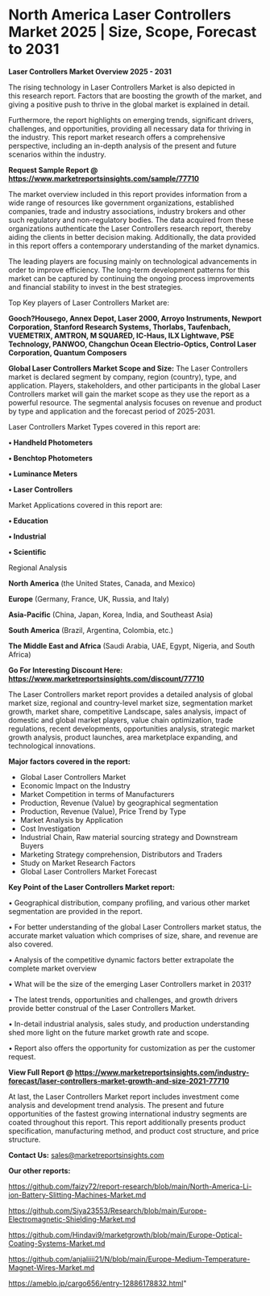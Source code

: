 # North America Laser Controllers Market 2025 | Size, Scope, Forecast to 2031

<Strong> Laser Controllers Market Overview 2025 - 2031</strong>

The rising technology in Laser Controllers Market is also depicted in this research report. Factors that are boosting the growth of the market, and giving a positive push to thrive in the global market is explained in detail.

Furthermore, the report highlights on emerging trends, significant drivers, challenges, and opportunities, providing all necessary data for thriving in the industry. This report market research offers a comprehensive perspective, including an in-depth analysis of the present and future scenarios within the industry.

<strong>Request Sample Report @ <a href=https://www.marketreportsinsights.com/sample/77710>https://www.marketreportsinsights.com/sample/77710</a></strong>

The market overview included in this report provides information from a wide range of resources like government organizations, established companies, trade and industry associations, industry brokers and other such regulatory and non-regulatory bodies. The data acquired from these organizations authenticate the Laser Controllers research report, thereby aiding the clients in better decision making. Additionally, the data provided in this report offers a contemporary understanding of the market dynamics.

The leading players are focusing mainly on technological advancements in order to improve efficiency. The long-term development patterns for this market can be captured by continuing the ongoing process improvements and financial stability to invest in the best strategies.

Top Key players of Laser Controllers Market are:

<strong>Gooch?Housego, Annex Depot, Laser 2000, Arroyo Instruments, Newport Corporation, Stanford Research Systems, Thorlabs, Taufenbach, VUEMETRIX, AMTRON, M SQUARED, IC-Haus, ILX Lightwave, PSE Technology, PANWOO, Changchun Ocean Electrio-Optics, Control Laser Corporation, Quantum Composers</strong>

<strong><b>Global Laser Controllers Market Scope and Size:</b></strong>
The Laser Controllers market is declared segment by company, region (country), type, and application. Players, stakeholders, and other participants in the global Laser Controllers market will gain the market scope as they use the report as a powerful resource. The segmental analysis focuses on revenue and product by type and application and the forecast period of 2025-2031.

Laser Controllers Market Types covered in this report are:

<strong>• Handheld Photometers

• Benchtop Photometers

• Luminance Meters

• Laser Controllers</strong>

Market Applications covered in this report are:

<strong>• Education

• Industrial

• Scientific</strong> 

Regional Analysis

<strong>North America</strong> (the United States, Canada, and Mexico)

<strong>Europe</strong> (Germany, France, UK, Russia, and Italy)

<strong>Asia-Pacific</strong> (China, Japan, Korea, India, and Southeast Asia)

<strong>South America</strong> (Brazil, Argentina, Colombia, etc.)

<strong>The Middle East and Africa</strong> (Saudi Arabia, UAE, Egypt, Nigeria, and South Africa)

<strong>Go For Interesting Discount Here: <a href=https://www.marketreportsinsights.com/discount/77710>https://www.marketreportsinsights.com/discount/77710</a></strong>

The Laser Controllers market report provides a detailed analysis of global market size, regional and country-level market size, segmentation market growth, market share, competitive Landscape, sales analysis, impact of domestic and global market players, value chain optimization, trade regulations, recent developments, opportunities analysis, strategic market growth analysis, product launches, area marketplace expanding, and technological innovations.

<strong><b>Major factors covered in the report:</b></strong>
<ul>
  <li>Global Laser Controllers Market </li>
  <li>Economic Impact on the Industry</li>
  <li>Market Competition in terms of Manufacturers</li>
  <li>Production, Revenue (Value) by geographical segmentation</li>
  <li>Production, Revenue (Value), Price Trend by Type</li>
  <li>Market Analysis by Application</li>
  <li>Cost Investigation</li>
  <li>Industrial Chain, Raw material sourcing strategy and Downstream Buyers</li>
  <li>Marketing Strategy comprehension, Distributors and Traders</li>
  <li>Study on Market Research Factors</li>
  <li>Global Laser Controllers Market Forecast</li>
</ul>

<strong><b>Key Point of the Laser Controllers Market report:</b></strong>

• Geographical distribution, company profiling, and various other market segmentation are provided in the report.

• For better understanding of the global Laser Controllers market status, the accurate market valuation which comprises of size, share, and revenue are also covered.

• Analysis of the competitive dynamic factors better extrapolate the complete market overview

• What will be the size of the emerging Laser Controllers market in 2031?

• The latest trends, opportunities and challenges, and growth drivers provide better construal of the Laser Controllers Market.

• In-detail industrial analysis, sales study, and production understanding shed more light on the future market growth rate and scope.

• Report also offers the opportunity for customization as per the customer request.

<strong><b>View Full Report @ <a href=https://www.marketreportsinsights.com/industry-forecast/laser-controllers-market-growth-and-size-2021-77710>https://www.marketreportsinsights.com/industry-forecast/laser-controllers-market-growth-and-size-2021-77710</a></b></strong>


At last, the Laser Controllers Market report includes investment come analysis and development trend analysis. The present and future opportunities of the fastest growing international industry segments are coated throughout this report. This report additionally presents product specification, manufacturing method, and product cost structure, and price structure.

<strong>Contact Us:</strong>
sales@marketreportsinsights.com

<strong>Our other reports:</strong>

<a href=https://github.com/faizy72/report-research/blob/main/North-America-Li-ion-Battery-Slitting-Machines-Market.md>https://github.com/faizy72/report-research/blob/main/North-America-Li-ion-Battery-Slitting-Machines-Market.md</a>

<a href=https://github.com/Siya23553/Research/blob/main/Europe-Electromagnetic-Shielding-Market.md>https://github.com/Siya23553/Research/blob/main/Europe-Electromagnetic-Shielding-Market.md</a>

<a href=https://github.com/Hindavi9/marketgrowth/blob/main/Europe-Optical-Coating-Systems-Market.md>https://github.com/Hindavi9/marketgrowth/blob/main/Europe-Optical-Coating-Systems-Market.md</a>

<a href=https://github.com/anjaliiii21/N/blob/main/Europe-Medium-Temperature-Magnet-Wires-Market.md>https://github.com/anjaliiii21/N/blob/main/Europe-Medium-Temperature-Magnet-Wires-Market.md</a>

<a href=https://ameblo.jp/cargo656/entry-12886178832.html>https://ameblo.jp/cargo656/entry-12886178832.html</a>"
